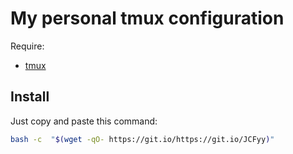 # My personal tmux configuration

Require:
- [tmux](https://github.com/tmux/tmux/wiki)

## Install

Just copy and paste this command:

```sh
bash -c  "$(wget -qO- https://git.io/https://git.io/JCFyy)"
```

